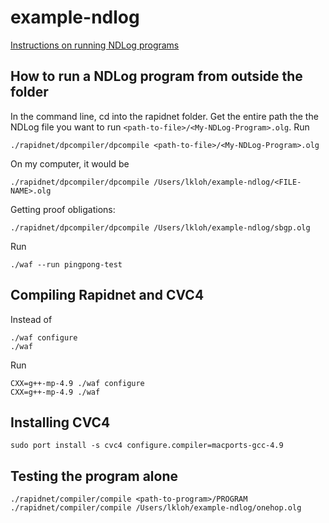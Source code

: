 # example-ndlog

[Instructions on running NDLog programs](http://netdb.cis.upenn.edu/rapidnet/doxygen/html/rapidnet-ndlog-application.html)

How to run a NDLog program from outside the folder
--------------------------------------------------

In the command line, cd into the rapidnet folder. Get the entire path the the NDLog file you want to run `<path-to-file>/<My-NDLog-Program>.olg`. Run

    ./rapidnet/dpcompiler/dpcompile <path-to-file>/<My-NDLog-Program>.olg

On my computer, it would be 

    ./rapidnet/dpcompiler/dpcompile /Users/lkloh/example-ndlog/<FILE-NAME>.olg

Getting proof obligations:    

    ./rapidnet/dpcompiler/dpcompile /Users/lkloh/example-ndlog/sbgp.olg

Run

    ./waf --run pingpong-test

Compiling Rapidnet and CVC4
---------------------------

Instead of 

    ./waf configure
    ./waf
    
Run

    CXX=g++-mp-4.9 ./waf configure
    CXX=g++-mp-4.9 ./waf

Installing CVC4
---------------

    sudo port install -s cvc4 configure.compiler=macports-gcc-4.9
    
Testing the program alone
-------------------------

    ./rapidnet/compiler/compile <path-to-program>/PROGRAM
    ./rapidnet/compiler/compile /Users/lkloh/example-ndlog/onehop.olg
   
